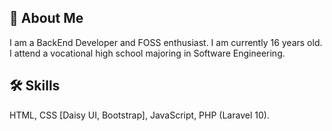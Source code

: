 
## 🚀 About Me
I am a BackEnd Developer and FOSS enthusiast. I am currently 16 years old. I attend a vocational high school majoring in Software Engineering.


## 🛠 Skills
HTML, CSS [Daisy UI, Bootstrap], JavaScript, PHP (Laravel 10).

